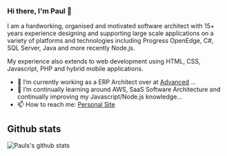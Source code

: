 ### Hi there, I'm Paul 👋

I am a hardworking, organised and motivated software architect with 15+ years experience designing and supporting large scale applications on a variety of platforms and technologies including Progress OpenEdge, C#, SQL Server, Java and more recently Node.js.

My experience also extends to web development using HTML, CSS, Javascript, PHP and hybrid mobile applications.

- 🔭 I’m currently working as a ERP Architect over at [Advanced](https://www.oneadvanced.com/) ...
- 🌱 I’m continually learning around AWS, SaaS Software Architecture and continually improving my Javascript/Node.js knowledge...
- 📫 How to reach me: [Personal Site](https://www.paulmowat.co.uk)

## Github stats
![Pauls's github stats](https://github-readme-stats.vercel.app/api?username=paulmowat)
